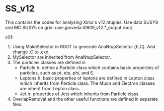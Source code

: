 # SS_v12
This contains the codes for analysing Ximo's v12 ntuples.
Use data SUSY9 and MC SUSY5 on grid: user.jpoveda.t0609_v12.*_output.root/

v01:
1. Using MakeSelector in ROOT to generate AnaNtupSelector.{h,C}. And change .C to .cxx.
2. MySelector are inherited from AnaNtupSelector.
3. The particles classes are defined in
   - Particle.h: define a Particle class which contains basic properties of particles, such as pt, eta, phi, and E.
   - Leptons.h: basic properties of leptons are defined in Lepton class which inherits from Particle class. The Muon and Electron classes are inherit from Lepton class.
   - Jet.h: properties of Jets which inherits from Particle class.
4. OverlapRemoval and the other useful functions are defined in separate files.
